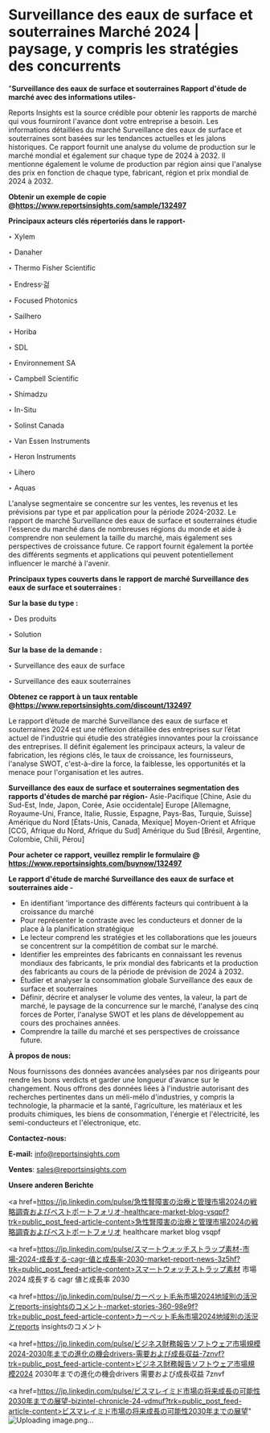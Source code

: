 # Surveillance des eaux de surface et souterraines Marché 2024 | paysage, y compris les stratégies des concurrents

"<strong>Surveillance des eaux de surface et souterraines Rapport d'étude de marché avec des informations utiles-</strong>

Reports Insights est la source crédible pour obtenir les rapports de marché qui vous fourniront l'avance dont votre entreprise a besoin. Les informations détaillées du marché Surveillance des eaux de surface et souterraines sont basées sur les tendances actuelles et les jalons historiques. Ce rapport fournit une analyse du volume de production sur le marché mondial et également sur chaque type de 2024 à 2032. Il mentionne également le volume de production par région ainsi que l'analyse des prix en fonction de chaque type, fabricant, région et prix mondial de 2024 à 2032.

<strong><b>Obtenir un exemple de copie @</b></strong><a href=https://www.reportsinsights.com/sample/132497><strong><b>https://www.reportsinsights.com/sample/132497</b></strong></a>

<b>Principaux acteurs clés répertoriés dans le rapport-</b>

<b> </b>‣ Xylem

‣ Danaher

‣ Thermo Fisher Scientific

‣ Endressᶫ걺

‣ Focused Photonics

‣ Sailhero

‣ Horiba

‣ SDL

‣ Environnement SA

‣ Campbell Scientific

‣ Shimadzu

‣ In-Situ

‣ Solinst Canada

‣ Van Essen Instruments

‣ Heron Instruments

‣ Lihero

‣ Aquas

L'analyse segmentaire se concentre sur les ventes, les revenus et les prévisions par type et par application pour la période 2024-2032. Le rapport de marché Surveillance des eaux de surface et souterraines étudie l'essence du marché dans de nombreuses régions du monde et aide à comprendre non seulement la taille du marché, mais également ses perspectives de croissance future. Ce rapport fournit également la portée des différents segments et applications qui peuvent potentiellement influencer le marché à l'avenir.

<strong>Principaux types couverts dans le rapport de marché Surveillance des eaux de surface et souterraines :</strong>

<strong>Sur la base du type :</strong>

‣ Des produits

‣ Solution

<strong>Sur la base de la demande :</strong>

‣ Surveillance des eaux de surface

‣ Surveillance des eaux souterraines

<strong><b>Obtenez ce rapport à un taux rentable @</b></strong><a href=https://www.reportsinsights.com/discount/132497><strong><b>https://www.reportsinsights.com/discount/132497</b></strong></a>

Le rapport d’étude de marché Surveillance des eaux de surface et souterraines 2024 est une réflexion détaillée des entreprises sur l’état actuel de l’industrie qui étudie des stratégies innovantes pour la croissance des entreprises. Il définit également les principaux acteurs, la valeur de fabrication, les régions clés, le taux de croissance, les fournisseurs, l'analyse SWOT, c'est-à-dire la force, la faiblesse, les opportunités et la menace pour l'organisation et les autres.

<strong>Surveillance des eaux de surface et souterraines segmentation des rapports d'études de marché par région-</strong>
Asie-Pacifique [Chine, Asie du Sud-Est, Inde, Japon, Corée, Asie occidentale]
Europe [Allemagne, Royaume-Uni, France, Italie, Russie, Espagne, Pays-Bas, Turquie, Suisse]
Amérique du Nord [États-Unis, Canada, Mexique]
Moyen-Orient et Afrique [CCG, Afrique du Nord, Afrique du Sud]
Amérique du Sud [Brésil, Argentine, Colombie, Chili, Pérou]

<strong>Pour acheter ce rapport, veuillez remplir le formulaire @   <a href=https://www.reportsinsights.com/buynow/132497>https://www.reportsinsights.com/buynow/132497</a></strong>

<strong>Le rapport d'étude de marché Surveillance des eaux de surface et souterraines aide -</strong>
<ul>
  <li>En identifiant 'importance des différents facteurs qui contribuent à la croissance du marché</li>
  <li>Pour représenter le contraste avec les conducteurs et donner de la place à la planification stratégique</li>
  <li>Le lecteur comprend les stratégies et les collaborations que les joueurs se concentrent sur la compétition de combat sur le marché.</li>
  <li>Identifier les empreintes des fabricants en connaissant les revenus mondiaux des fabricants, le prix mondial des fabricants et la production des fabricants au cours de la période de prévision de 2024 à 2032.</li>
  <li>Étudier et analyser la consommation globale Surveillance des eaux de surface et souterraines</li>
  <li>Définir, décrire et analyser le volume des ventes, la valeur, la part de marché, le paysage de la concurrence sur le marché, l'analyse des cinq forces de Porter, l'analyse SWOT et les plans de développement au cours des prochaines années.</li>
  <li>Comprendre la taille du marché et ses perspectives de croissance future.</li>
</ul>
<strong>À propos de nous:</strong>

Nous fournissons des données avancées analysées par nos dirigeants pour rendre les bons verdicts et garder une longueur d'avance sur le changement. Nous offrons des données liées à l'industrie autorisant des recherches pertinentes dans un méli-mélo d'industries, y compris la technologie, la pharmacie et la santé, l'agriculture, les matériaux et les produits chimiques, les biens de consommation, l'énergie et l'électricité, les semi-conducteurs et l'électronique, etc.

<strong>Contactez-nous:</strong>

<strong>E-mail:</strong> <a href=mailto:info@reportsinsights.com>info@reportsinsights.com</a>

<strong>Ventes</strong>: <a href=mailto:sales@reportsinsights.com>sales@reportsinsights.com</a>

<strong>Unsere anderen Berichte</strong>

<a href=https://jp.linkedin.com/pulse/急性腎障害の治療と管理市場2024の戦略調査およびベストポートフォリオ-healthcare-market-blog-vsqpf?trk=public_post_feed-article-content>急性腎障害の治療と管理市場2024の戦略調査およびベストポートフォリオ healthcare market blog vsqpf</a>

<a href=https://jp.linkedin.com/pulse/スマートウォッチストラップ素材-市場-2024-成長する-cagr-値と成長率-2030-market-report-news-3z5hf?trk=public_post_feed-article-content>スマートウォッチストラップ素材 市場 2024 成長する cagr 値と成長率 2030</a>

<a href=https://jp.linkedin.com/pulse/カーペット毛糸市場2024地域別の活況とreports-insightsのコメント-market-stories-360-98e9f?trk=public_post_feed-article-content>カーペット毛糸市場2024地域別の活況とreports insightsのコメント</a>

<a href=https://jp.linkedin.com/pulse/ビジネス財務報告ソフトウェア市場規模2024-2030年までの進化の機会drivers-需要および成長収益-7znvf?trk=public_post_feed-article-content>ビジネス財務報告ソフトウェア市場規模2024 2030年までの進化の機会drivers 需要および成長収益 7znvf</a>

<a href=https://jp.linkedin.com/pulse/ビスマレイミド市場の将来成長の可能性2030年までの展望-bizintel-chronicle-24-vdmuf?trk=public_post_feed-article-content>ビスマレイミド市場の将来成長の可能性2030年までの展望</a>"
![Uploading image.png…]()
